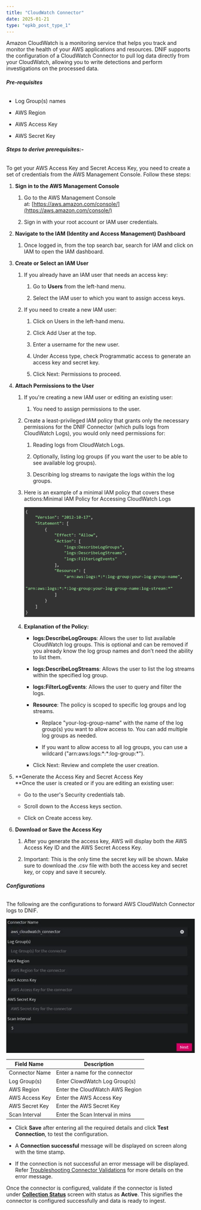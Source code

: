 ```yaml
---
title: "CloudWatch Connector"
date: 2025-01-21
type: "epkb_post_type_1"
---
```


Amazon CloudWatch is a monitoring service that helps you track and monitor the health of your AWS applications and resources. DNIF supports the configuration of a CloudWatch Connector to pull log data directly from your CloudWatch, allowing you to write detections and perform investigations on the processed data.

###### **Pre-requisites**

- Log Group(s) names

- AWS Region

- AWS Access Key

- AWS Secret Key

###### **Steps to derive prerequisites:-**

To get your AWS Access Key and Secret Access Key, you need to create a set of credentials from the AWS Management Console. Follow these steps:

1. **Sign in to the AWS Management Console**
    1. Go to the AWS Management Console at: [https://aws.amazon.com/console/](https://aws.amazon.com/console/)
    
    3. Sign in with your root account or IAM user credentials.

3. **Navigate to the IAM (Identity and Access Management) Dashboard**
    1. Once logged in, from the top search bar, search for IAM and click on IAM to open the IAM dashboard.

5. **Create or Select an IAM User**
    1. If you already have an IAM user that needs an access key:
        1. Go to **Users** from the left-hand menu.
        
        3. Select the IAM user to which you want to assign access keys.
    
    3. If you need to create a new IAM user:
        1. Click on Users in the left-hand menu.
        
        3. Click Add User at the top.
        
        5. Enter a username for the new user.
        
        7. Under Access type, check Programmatic access to generate an access key and secret key.
        
        9. Click Next: Permissions to proceed.

7. **Attach Permissions to the User**
    1. If you're creating a new IAM user or editing an existing user:
        1. You need to assign permissions to the user.
    
    3. Create a least-privileged IAM policy that grants only the necessary permissions for the DNIF Connector (which pulls logs from CloudWatch Logs), you would only need permissions for:
        1. Reading logs from CloudWatch Logs.
        
        3. Optionally, listing log groups (if you want the user to be able to see available log groups).
        
        5. Describing log streams to navigate the logs within the log groups.
    
    5. Here is an example of a minimal IAM policy that covers these actions:Minimal IAM Policy for Accessing CloudWatch Logs  
          
        ![](./images-CloudWatch%20Connector/CloudWatch-Connector-1.webp)  
          
        
    
    7. **Explanation of the Policy:**
        
        - **logs:DescribeLogGroups**: Allows the user to list available CloudWatch log groups. This is optional and can be removed if you already know the log group names and don’t need the ability to list them.
        
        - **logs:DescribeLogStreams**: Allows the user to list the log streams within the specified log group.
        
        - **logs:FilterLogEvents**: Allows the user to query and filter the logs.
        
        - **Resource**: The policy is scoped to specific log groups and log streams.
            - Replace "your-log-group-name" with the name of the log group(s) you want to allow access to. You can add multiple log groups as needed.
            
            - If you want to allow access to all log groups, you can use a wildcard ("arn:aws:logs:\*:\*:log-group:\*").
        
        - Click Next: Review and complete the user creation.

9. **Generate the Access Key and Secret Access Key  
    **Once the user is created or if you are editing an existing user:
    - Go to the user's Security credentials tab.
    
    - Scroll down to the Access keys section.
    
    - Click on Create access key.

11. **Download or Save the Access Key**
    1. After you generate the access key, AWS will display both the AWS Access Key ID and the AWS Secret Access Key.
    
    3. Important: This is the only time the secret key will be shown. Make sure to download the .csv file with both the access key and secret key, or copy and save it securely.

###### **Configurations**

The following are the configurations to forward AWS CloudWatch Connector logs to DNIF.‌

![](./images-CloudWatch%20Connector/CloudWatch-Connector-2.webp)

| **Field Name**  | **Description** |
| --- | --- |
| Connector Name | Enter a name for the connector |
| Log Group(s) | Enter ClowdWatch Log Group(s) |
| AWS Region | Enter the CloudWatch AWS Region |
| AWS Access Key | Enter the AWS Access Key |
| AWS Secret Key | Enter the AWS Secret Key |
| Scan Interval | Enter the Scan Interval in mins |

- Click **Save** after entering all the required details and click **Test Connection**, to test the configuration.

- A **Connection successful** message will be displayed on screen along with the time stamp.

- If the connection is not successful an error message will be displayed. Refer [Troubleshooting Connector Validations](https://dnif.it/kb/troubleshooting-and-debugging/troubleshooting-connector-validations/) for more details on the error message.

Once the connector is configured, validate if the connector is listed under **[Collection Status](https://dnif.it/kb/operations/collection-status/)** screen with status as **Active**. This signifies the connector is configured successfully and data is ready to ingest.

